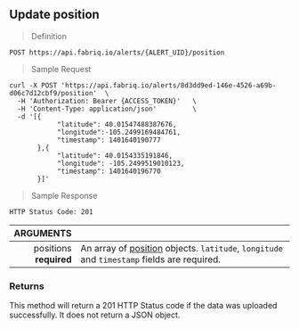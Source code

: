 ## Update position

> Definition

```text
POST https://api.fabriq.io/alerts/{ALERT_UID}/position
```

> Sample Request

```shell
curl -X POST 'https://api.fabriq.io/alerts/8d3dd9ed-146e-4526-a69b-d06c7d12cbf9/position'  \
  -H 'Authorization: Bearer {ACCESS_TOKEN}'   \
  -H 'Content-Type: application/json'         \
  -d '[{                                        
            "latitude": 40.01547488387676,
            "longitude":-105.2499169484761,
            "timestamp": 1401640190777                      
       },{                                      
            "latitude": 40.0154335191846,                    
            "longitude": -105.2499519010123,                    
            "timestamp": 1401640196770                      
       }]'
```


> Sample Response

```text
HTTP Status Code: 201
```

ARGUMENTS ||
---------:| -----------
positions <br>**required**  | An array of [position](#position) objects. `latitude`, `longitude` and `timestamp` fields are required.



### Returns
This method will return a 201 HTTP Status code if the data was uploaded successfully.  It does not return a JSON object.
